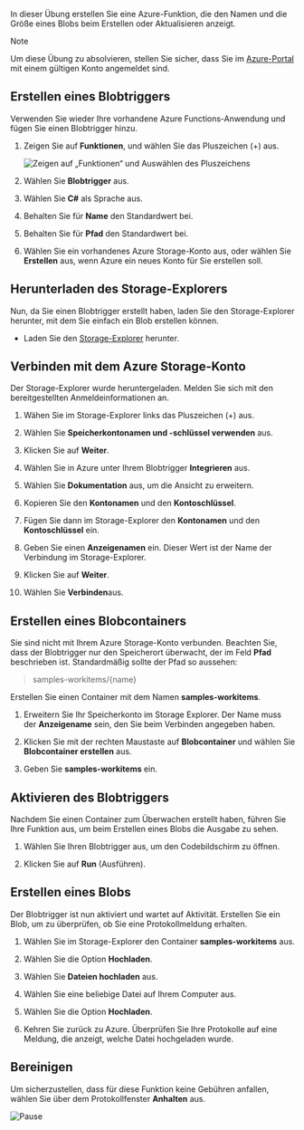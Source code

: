 In dieser Übung erstellen Sie eine Azure-Funktion, die den Namen und die Größe eines Blobs beim Erstellen oder Aktualisieren anzeigt. 

> [!NOTE]
> Um diese Übung zu absolvieren, stellen Sie sicher, dass Sie im [Azure-Portal](https://portal.azure.com/) mit einem gültigen Konto angemeldet sind.

## <a name="create-a-blob-trigger"></a>Erstellen eines Blobtriggers

Verwenden Sie wieder Ihre vorhandene Azure Functions-Anwendung und fügen Sie einen Blobtrigger hinzu.

1. Zeigen Sie auf **Funktionen**, und wählen Sie das Pluszeichen (+) aus.

    ![Zeigen auf „Funktionen“ und Auswählen des Pluszeichens](../media-drafts/4-hover-function.png)

1. Wählen Sie **Blobtrigger** aus.

1. Wählen Sie **C#** als Sprache aus. 

1. Behalten Sie für **Name** den Standardwert bei.

1. Behalten Sie für **Pfad** den Standardwert bei.

1. Wählen Sie ein vorhandenes Azure Storage-Konto aus, oder wählen Sie **Erstellen** aus, wenn Azure ein neues Konto für Sie erstellen soll.

## <a name="download-storage-explorer"></a>Herunterladen des Storage-Explorers

Nun, da Sie einen Blobtrigger erstellt haben, laden Sie den Storage-Explorer herunter, mit dem Sie einfach ein Blob erstellen können.

- Laden Sie den [Storage-Explorer](http://storageexplorer.com) herunter.

## <a name="connect-to-your-azure-storage-account"></a>Verbinden mit dem Azure Storage-Konto

Der Storage-Explorer wurde heruntergeladen. Melden Sie sich mit den bereitgestellten Anmeldeinformationen an.

1. Wähen Sie im Storage-Explorer links das Pluszeichen (+) aus.

1. Wählen Sie **Speicherkontonamen und -schlüssel verwenden** aus.

1. Klicken Sie auf **Weiter**.

1. Wählen Sie in Azure unter Ihrem Blobtrigger **Integrieren** aus.

1. Wählen Sie **Dokumentation** aus, um die Ansicht zu erweitern.

1. Kopieren Sie den **Kontonamen** und den **Kontoschlüssel**.

1. Fügen Sie dann im Storage-Explorer den **Kontonamen** und den **Kontoschlüssel** ein.

1. Geben Sie einen **Anzeigenamen** ein. Dieser Wert ist der Name der Verbindung im Storage-Explorer.

1. Klicken Sie auf **Weiter**.

1. Wählen Sie **Verbinden**aus. 

## <a name="create-a-blob-container"></a>Erstellen eines Blobcontainers

Sie sind nicht mit Ihrem Azure Storage-Konto verbunden. Beachten Sie, dass der Blobtrigger nur den Speicherort überwacht, der im Feld **Pfad** beschrieben ist. Standardmäßig sollte der Pfad so aussehen:

> samples-workitems/{name}

Erstellen Sie einen Container mit dem Namen **samples-workitems**.

1. Erweitern Sie Ihr Speicherkonto im Storage Explorer. Der Name muss der **Anzeigename** sein, den Sie beim Verbinden angegeben haben.

1. Klicken Sie mit der rechten Maustaste auf **Blobcontainer** und wählen Sie **Blobcontainer erstellen** aus.

1. Geben Sie **samples-workitems** ein.

## <a name="turn-on-your-blob-trigger"></a>Aktivieren des Blobtriggers

Nachdem Sie einen Container zum Überwachen erstellt haben, führen Sie Ihre Funktion aus, um beim Erstellen eines Blobs die Ausgabe zu sehen.

1. Wählen Sie Ihren Blobtrigger aus, um den Codebildschirm zu öffnen.

1. Klicken Sie auf **Run** (Ausführen).

## <a name="create-a-blob"></a>Erstellen eines Blobs

Der Blobtrigger ist nun aktiviert und wartet auf Aktivität. Erstellen Sie ein Blob, um zu überprüfen, ob Sie eine Protokollmeldung erhalten.

1. Wählen Sie im Storage-Explorer den Container **samples-workitems** aus.

1. Wählen Sie die Option **Hochladen**. 

1. Wählen Sie **Dateien hochladen** aus.

1. Wählen Sie eine beliebige Datei auf Ihrem Computer aus.

1. Wählen Sie die Option **Hochladen**.

1. Kehren Sie zurück zu Azure. Überprüfen Sie Ihre Protokolle auf eine Meldung, die anzeigt, welche Datei hochgeladen wurde.

## <a name="clean-up"></a>Bereinigen

Um sicherzustellen, dass für diese Funktion keine Gebühren anfallen, wählen Sie über dem Protokollfenster **Anhalten** aus.

![Pause](../media-drafts/4-pause-timer.png)


